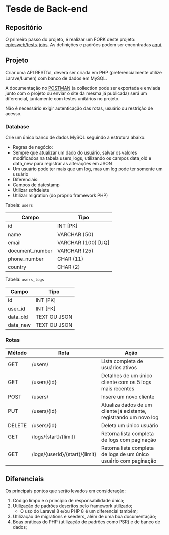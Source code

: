 # Tesde de Back-end

## Repositório

O primeiro passo do projeto, é realizar um FORK deste projeto: [epicsweb/tests-jobs](https://github.com/epicsweb/tests-jobs). As definições e padrões podem ser encontradas [aqui](https://github.com/epicsweb/tests-jobs/blob/master/README.md).

## Projeto

Criar uma API RESTful, deverá ser criada em PHP (preferencialmente utilize Larave/Lumen) com banco de dados em MySQL.

A documentação no [POSTMAN](https://www.postman.com/) (a collection pode ser exportada e enviada junto com o projeto ou enviar o site da mesma já publicada) será um diferencial, juntamente com testes unitários no projeto.

Não é necessário exigir autenticação das rotas, usuário ou restrição de acesso.

### Database

Crie um único banco de dados MySQL seguindo a estrutura abaixo:

-   Regras de negócio:
-   Sempre que atualizar um dado do usuário, salvar os valores modificados na tabela users_logs, utilizando os campos data_old e data_new para registrar as alterações em JSON
-   Um usuário pode ter mais que um log, mas um log pode ter somente um usuário
-   Diferenciais:
-   Campos de datestamp
-   Utilizar softdelete
-   Utilizar migration (do próprio framework PHP)
   
Tabela: `users`

| Campo | Tipo |
|--|--|
| id | INT [PK] |
| name | VARCHAR (50) |
| email | VARCHAR (100) [UQ] |
| document_number | VARCHAR (25) |
| phone_number | CHAR (11) |
| country | CHAR (2) |

Tabela: `users_logs`

| Campo | Tipo |
|--|--|
| id | INT [PK] |
| user_id | INT [FK] |
| data_old | TEXT OU JSON |
| data_new | TEXT OU JSON |

### Rotas

| Método | Rota | Ação |
| -- | -- | -- |
| GET | /users/ | Lista completa de usuários ativos |
| GET | /users/{id} | Detalhes de um único cliente com os 5 logs mais recentes |
| POST | /users/ | Insere um novo cliente |
| PUT | /users/{id} | Atualiza dados de um cliente já existente, registrando um novo log |
| DELETE | /users/{id} | Deleta um único usuário |
| GET | /logs/{start}/{limit} | Retorna lista completa de logs com paginação |
| GET | /logs/{userId}/{start}/{limit} | Retorna lista completa de logs de um único usuário com paginação |

## Diferenciais

Os principais pontos que serão levados em consideração:

1) Código limpo e o princípio de responsabilidade única;  
2) Utilização de padrões descritos pelo framework utilizado;
	- O uso do Laravel 8 e/ou PHP 8 é um diferencial também;
3) Utilização de migrations e seeders, além de uma boa documentação;
4) Boas práticas do PHP (utilização de padrões como PSR) e de banco de dados;